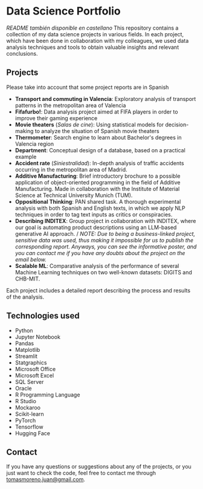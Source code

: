 # Data Science Portfolio
*README también disponible en castellano*
This repository contains a collection of my data science projects in various fields. 
In each project, which have been done in collaboration with my colleagues, we used data analysis techniques and tools to obtain valuable insights and relevant conclusions.

## Projects
Please take into account that some project reports are in Spanish

+ **Transport and commuting in Valencia**: Exploratory analysis of transport patterns in the metropolitan area of Valencia
+ **Fifafurbo!**: Data analysis project aimed at FIFA players in order to improve their gaming experience
+ **Movie theaters** (*Salas de cine*): Using statistical models for decision-making to analyze the situation of Spanish movie theaters
+ **Thermometer**: Search engine to learn about Bachelor's degrees in Valencia region
+ **Department**: Conceptual design of a database, based on a practical example
+ **Accident rate** (*Siniestralidad*): In-depth analysis of traffic accidents occurring in the metropolitan area of Madrid.
+ **Additive Manufacturing**: Brief introductory brochure to a possible application of object-oriented programming in the field of Additive Manufacturing. Made in collaboration with the Institute of Material Science at Technical University Munich (TUM).
+ **Oppositional Thinking**: PAN shared task. A thorough experimental analysis with both Spanish and English texts, in which we apply NLP techniques in order to tag text inputs as critics or conspiracies.
+ **Describing INDITEX**: Group project in collaboration with INDITEX, where our goal is automating product descriptions using an LLM-based generative AI approach. / *NOTE: Due to being a business-linked project, sensitive data was used, thus making it impossible for us to publish the corresponding report. Anyways, you can see the informative poster, and you can contact me if you have any doubts about the project on the email below.*
+ **Scalable ML**: Comparative analysis of the performance of several Machine Learning techniques on two well-known datasets: DIGITS and CHB-MIT.

Each project includes a detailed report describing the process and results of the analysis. 

## Technologies used
+ Python
+ Jupyter Notebook
+ Pandas
+ Matplotlib
+ Streamlit
+ Statgraphics
+ Microsoft Office
+ Microsoft Excel
+ SQL Server
+ Oracle
+ R Programming Language
+ R Studio
+ Mockaroo
+ Scikit-learn
+ PyTorch
+ Tensorflow
+ Hugging Face

## Contact
If you have any questions or suggestions about any of the projects, or you just want to check the code, feel free to contact me through tomasmoreno.juan@gmail.com.
